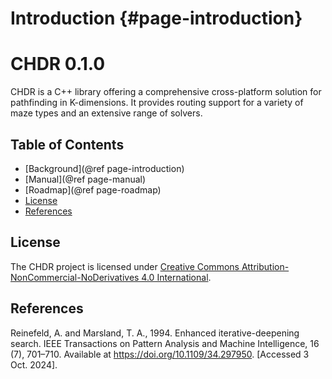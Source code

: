 # Introduction {#page-introduction}

<h1>CHDR 0.1.0</h1>

CHDR is a C++ library offering a comprehensive cross-platform solution for pathfinding in K-dimensions. It provides routing support for a variety of maze types and an extensive range of solvers.

## Table of Contents

- [Background](@ref page-introduction)
- [Manual](@ref page-manual)
- [Roadmap](@ref page-roadmap)
- [License](#license)
- [References](#references)

## License

The CHDR project is licensed under
 [Creative Commons Attribution-NonCommercial-NoDerivatives 4.0 International](https://creativecommons.org/licenses/by-nc-nd/4.0/deed.en).

## References

Reinefeld, A. and Marsland, T. A., 1994. Enhanced iterative-deepening search. IEEE Transactions on Pattern Analysis and Machine Intelligence, 16 (7), 701–710. Available at https://doi.org/10.1109/34.297950. [Accessed 3 Oct. 2024].
